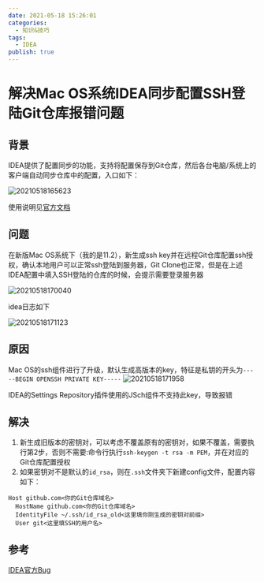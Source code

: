```yaml
---
date: 2021-05-18 15:26:01
categories:
  - 知识&技巧
tags:
  - IDEA
publish: true
---
```


# 解决Mac OS系统IDEA同步配置SSH登陆Git仓库报错问题

## 背景

IDEA提供了配置同步的功能，支持将配置保存到Git仓库，然后各台电脑/系统上的客户端自动同步仓库中的配置，入口如下：

![20210518165623](https://cdn.jsdelivr.net/gh/kkyeer/picbed/20210518165623.png)

使用说明见[官方文档](https://www.jetbrains.com/help/idea/sharing-your-ide-settings.html)

## 问题

在新版Mac OS系统下（我的是11.2），新生成ssh key并在远程Git仓库配置ssh授权，确认本地用户可以正常ssh登陆到服务器，Git Clone也正常，但是在上述IDEA配置中填入SSH登陆的仓库的时候，会提示需要登录服务器

![20210518170040](https://cdn.jsdelivr.net/gh/kkyeer/picbed/20210518170040.png)

idea日志如下

![20210518171123](https://cdn.jsdelivr.net/gh/kkyeer/picbed/20210518171123.png)

## 原因

Mac OS的ssh组件进行了升级，默认生成高版本的key，特征是私钥的开头为```-----BEGIN OPENSSH PRIVATE KEY-----```
![20210518171958](https://cdn.jsdelivr.net/gh/kkyeer/picbed/20210518171958.png)

IDEA的Settings Repository插件使用的JSch组件不支持此key，导致报错

## 解决

1. 新生成旧版本的密钥对，可以考虑不覆盖原有的密钥对，如果不覆盖，需要执行第2步，否则不需要:命令行执行```ssh-keygen -t rsa -m PEM```，并在对应的Git仓库配置授权
2. 如果密钥对不是默认的```id_rsa```，则在```.ssh```文件夹下新建config文件，配置内容如下：

  ```config
  Host github.com<你的Git仓库域名>
    HostName github.com<你的Git仓库域名>
    IdentityFile ~/.ssh/id_rsa_old<这里填你刚生成的密钥对前缀>
    User git<这里填SSH的用户名>
  ```

## 参考

[IDEA官方Bug](https://youtrack.jetbrains.com/issue/IDEA-215839)
